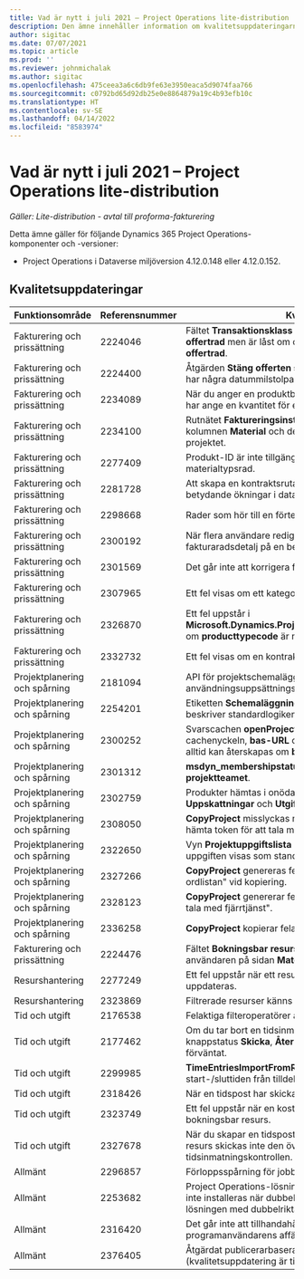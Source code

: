```yaml
---
title: Vad är nytt i juli 2021 – Project Operations lite-distribution
description: Den ämne innehåller information om kvalitetsuppdateringarna som är tillgängliga i julio 2021-versionen av Project Operations Lite-distribution.
author: sigitac
ms.date: 07/07/2021
ms.topic: article
ms.prod: ''
ms.reviewer: johnmichalak
ms.author: sigitac
ms.openlocfilehash: 475ceea3a6c6db9fe63e3950eaca5d9074faa766
ms.sourcegitcommit: c0792bd65d92db25e0e8864879a19c4b93efb10c
ms.translationtype: HT
ms.contentlocale: sv-SE
ms.lasthandoff: 04/14/2022
ms.locfileid: "8583974"
---
```

# <a name="whats-new-july-2021---project-operations-lite-deployment"></a>Vad är nytt i juli 2021 – Project Operations lite-distribution

_Gäller: Lite-distribution - avtal till proforma-fakturering_

Detta ämne gäller för följande Dynamics 365 Project Operations-komponenter och -versioner:

  - Project Operations i Dataverse miljöversion 4.12.0.148 eller 4.12.0.152.

## <a name="quality-updates"></a>Kvalitetsuppdateringar
| **Funktionsområde**              | **Referensnummer** | **Kvalitetsuppdatering**                                                                                                                                                                                             |
|-------------------------------|----------------------|----------------------------------------------------------------------------------------------------------------------------------------------------------------------------------------------------------------|
| Fakturering och prissättning           | 2224046              | Fältet **Transaktionsklass** kan redigeras på fliken **Information om offertrad** men är låst om du arbetar från sidan **Information om offertrad**.                                                                     |
| Fakturering och prissättning           | 2224400              | Åtgärden **Stäng offerten som vunnen** misslyckas om en offert inte har några datummilstolpar.                                                                                                                                    |
| Fakturering och prissättning           | 2234089              | När du anger en produktbeskrivning manuellt rensas den efter att du har ange en kvantitet för en materialberäkning.                                                                                                                         |
| Fakturering och prissättning           | 2234100              | Rutnätet **Faktureringsinställningar för uppgift** inkluderar inte kolumnen **Material** och dess värde på fliken **Uppgiftsfakturering** för projektet.                                                                                                       |
| Fakturering och prissättning           | 2277409              | Produkt-ID är inte tillgängligt på kontraktradsdetaljen för en materialtypsrad.                                                                                                                                        |
| Fakturering och prissättning           | 2281728              | Att skapa en kontraktsruta omvärderar onödigt faktiskt och orsakar betydande ökningar i datavolym, vilket påverkar prestandan.                                                                                |
| Fakturering och prissättning           | 2298668              | Rader som hör till en förterad och borttagna utgifter tas inte bort.                                                                                                                                     |
| Fakturering och prissättning           | 2300192              | När flera användare redigerar en faktura går det att skapa en ny fakturaradsdetalj på en bekräftad faktura.                                                                                   |
| Fakturering och prissättning           | 2301569              | Det går inte att korrigera fakturor om \$0 belopp har använts.                                                                                                                                        |
| Fakturering och prissättning           | 2307965              | Ett fel visas om ett kategoripris skapas med värden som saknas.                                                                                                                           |
| Fakturering och prissättning           | 2326870              | Ett fel uppstår i **Microsoft.Dynamics.ProjectService.Plugins.PostInvoiceLineDelete** om **producttypecode** är null.                                                                            |
| Fakturering och prissättning           | 2332732              | Ett fel visas om en kontraktradsmilstolpar skapas utan en orderrad.                                                                                                                |
| Projektplanering och spårning | 2181094              | API för projektschemaläggning stöder nu PSS-loggar och användningsuppsättningsloggar som lagras i 90 dagar.                                                                                                                  |
| Projektplanering och spårning | 2254201              | Etiketten **Schemaläggningsläge** uppdateras med information som beskriver standardlogiken.                                                                                                                                      |
| Projektplanering och spårning | 2300252              | Svarscachen **openProject** uppdateras och inkluderar tokenägaren i cachenyckeln, **bas-URL** och **Segment-URL** så att **Begäran-URL** alltid kan återskapas om **bas-URL** ändras. |
| Projektplanering och spårning | 2301312              | **msdyn_membershipstatus** har tagits bort från vyn **Medlemmar i projektteamet**.                                                                                                                                        |
| Projektplanering och spårning | 2302759              | Produkter hämtas i onödan på flikarna **Resurstilldelningar**, **Uppskattningar** och **Utgiftsberäkningar**.                                                                                                        |
| Projektplanering och spårning | 2308050              | **CopyProject** misslyckas med felmeddelandet "Det gick inte att hämta token för att tala med fjärrtjänst".                                                                                                                           |
| Projektplanering och spårning | 2322650              | Vyn **Projektuppgiftslista** har uppdaterats så att datumet för uppgiften visas som standard.                                                                                                            |
| Projektplanering och spårning | 2327266              | **CopyProject** genereras felmeddelandet "Nyckeln finns inte i ordlistan" vid kopiering.                                                                                                      |
| Projektplanering och spårning | 2328123              | **CopyProject** genererar felet "Det gick inte att hämta token för att tala med fjärrtjänst".                                                                                                                          |
| Projektplanering och spårning | 2336258              | **CopyProject** kopierar felaktigt platsnamnen för resurser.                                                                                                                                                 |
| Fakturering och prissättning           | 2224476              | Fältet **Bokningsbar resurs** är inte korrekt standard för den inloggade användaren på sidan **Materialanvändning**.                                                                                                            |
| Resurshantering           | 2277249              | Ett fel uppstår när ett resurskrav som inte är baserat på projekt uppdateras.                                                                                                            |
| Resurshantering           | 2323869              | Filtrerade resurser känns inte igen korrekt i resursutnyttjandet.                                                                                                                                             |
| Tid och utgift              | 2176538              | Felaktiga filteroperatörer används på kontrollen **Tidsinmatning**.                                                                                                                                                   |
| Tid och utgift              | 2177462              | Om du tar bort en tidsinmatning i rutnätet uppdateras inte knappstatus **Skicka**, **Återkalla**, **Ta bort** och **Redigera post** som förväntat.                                                                                        |
| Tid och utgift              | 2299985              | **TimeEntriesImportFromResourceAssignment** upprätthåller inte start-/sluttiden från tilldelningens konturer.                                                                                                  |
| Tid och utgift              | 2318426              | När en tidspost har skickats in kan låsta fält fortfarande redigeras.                                                                                                                                   |
| Tid och utgift              | 2323749              | Ett fel uppstår när en kostnad skapas från fliken **Relaterad** för en bokningsbar resurs.                                                                                                      |
| Tid och utgift              | 2327678              | När du skapar en tidspost från fliken **Relaterad** för en bokningsbar resurs skickas inte den överordnade resursen till tidsinmatningskontrollen.                                                                            |
| Allmänt                       | 2296857              | Förloppsspårning för jobb som körs länge.                                                                                                                                                                        |
| Allmänt                       | 2253682              | Project Operations-lösningen med dubbelriktade skrivningar bör inte installeras när dubbelriktade skrivning installeras i en miljö utan lösningen med dubbelriktade skrivningar.                                                |
| Allmänt                       | 2316420              | Det går inte att tillhandahålla kärnetablering för Project Service om programanvändarens affärsenhet ändras.                                                                                                                     |
| Allmänt                       | 2376405              | Åtgärdat publicerarbaserat uppdateringsproblem (kvalitetsuppdatering är tillgänglig i version 4.12.0.152)                                                                                                                     |
